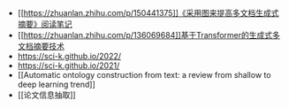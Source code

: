 - [[https://zhuanlan.zhihu.com/p/150441375]]《采用图来提高多文档生成式摘要》阅读笔记
- [[https://zhuanlan.zhihu.com/p/136069684]]基于Transformer的生成式多文档摘要技术
- https://sci-k.github.io/2022/
- https://sci-k.github.io/2021/
- [[Automatic ontology construction from text: a review from shallow to deep learning trend]]
- [[论文信息抽取]]